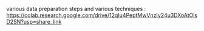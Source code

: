 various data preparation steps and various techniques : https://colab.research.google.com/drive/12qIu4PeptMwVnzIy24u3DXoAtOlsD2SN?usp=share_link
